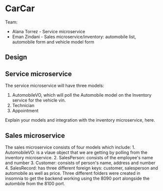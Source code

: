 # CarCar

Team:

* Alana Torrez - Service microservice
* Eman Zindani - Sales microservice/inventory: automobile list, automobile form and vehicle model form

## Design

## Service microservice

The service microservice will have three models:
 1. AutomobileVO, which will poll the Automobile model on the Inventory service for the vehicle vin.
 2. Technician
 3. Appointment

Explain your models and integration with the inventory
microservice, here.

## Sales microservice
The sales microservice consists of four models which include:
    1. AutomobileVO: is a vlaue object that we are getting by polling from the inventory microservice.
    2. SalesPerson: consists of the employee's name and number
    3. Customer: consists of person's name, address and number
    4. SalesRecord: has three different foreign keys: customer, salesperson and automobile as well as price.
Three different folders were created in insomnia to get the backend working using the 8090 port alongside the autombile from the 8100 port.
